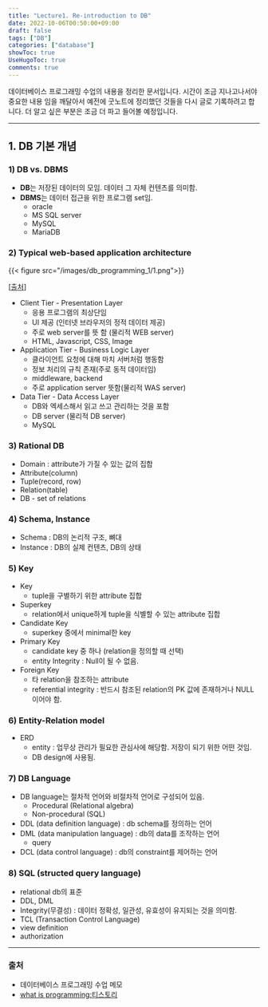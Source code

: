 ```yaml
---
title: "Lecture1. Re-introduction to DB"
date: 2022-10-06T00:50:00+09:00
draft: false
tags: ["DB"]
categories: ["database"]
showToc: true
UseHugoToc: true
comments: true
---
```


데이터베이스 프로그래밍 수업의 내용을 정리한 문서입니다. 시간이 조금 지나고나서야 중요한 내용 임을 깨달아서 예전에 굿노트에 정리했던 것들을 다시 글로 기록하려고 합니다. 더 알고 싶은 부분은 조금 더 파고 들어볼 예정입니다. 

---

## 1. DB 기본 개념

### 1) DB vs. DBMS
- **DB**는 저장된 데이터의 모임. 데이터 그 자체 컨텐츠를 의미함.
- **DBMS**는 데이터 접근을 위한 프로그램 set임.
    - oracle
    - MS SQL server
    - MySQL
    - MariaDB

### 2) Typical web-based application architecture
{{< figure src="/images/db_programming_1/1.png">}}

[[출처](https://docs.aws.amazon.com/whitepapers/latest/serverless-multi-tier-architectures-api-gateway-lambda/three-tier-architecture-overview.html)]
- Client Tier - Presentation Layer
    - 응용 프로그램의 최상단임
    - UI 제공 (인터넷 브라우저의 정적 데이터 제공)
    - 주로 web server를 뜻 함 (물리적 WEB server)
    - HTML, Javascript, CSS, Image
- Application Tier - Business Logic Layer
    - 클라이언트 요청에 대해 마치 서버처럼 행동함
    - 정보 처리의 규칙 존재(주로 동적 데이터임)
    - middleware, backend
    - 주로 application server 뜻함(물리적 WAS server)
- Data Tier - Data Access Layer
    - DB와 엑세스해서 읽고 쓰고 관리하는 것을 포함
    - DB server (물리적 DB server)
    - MySQL

### 3) Rational DB
- Domain : attribute가 가질 수 있는 값의 집합
- Attribute(column)
- Tuple(record, row)
- Relation(table)
- DB - set of relations

### 4) Schema, Instance
- Schema : DB의 논리적 구조, 뼈대
- Instance : DB의 실제 컨텐츠, DB의 상태

### 5) Key
- Key
    - tuple을 구별하기 위한 attribute 집합
- Superkey
    - relation에서 unique하게 tuple을 식별할 수 있는 attribute 집합
- Candidate Key
    - superkey 중에서 minimal한 key
- Primary Key
    - candidate key 중 하나 (relation을 정의할 때 선택)
    - entity Integrity : Null이 될 수 없음.
- Foreign Key
    - 타 relation을 참조하는 attribute
    - referential integrity : 반드시 참조된 relation의 PK 값에 존재하거나 NULL이어야 함.

### 6) Entity-Relation model
- ERD
    - entity : 업무상 관리가 필요한 관심사에 해당함. 저장이 되기 위한 어떤 것임.
    - DB design에 사용됨.

### 7) DB Language
- DB language는 절차적 언어와 비절차적 언어로 구성되어 있음.
    - Procedural (Relational algebra)
    - Non-procedural (SQL)
- DDL (data definition language) : db schema를 정의하는 언어
- DML (data manipulation language) : db의 data를 조작하는 언어
    - query
- DCL (data control language) : db의 constraint를 제어하는 언어
    
    

### 8) SQL (structed query language)
- relational db의 표준
- DDL, DML
- Integrity(무결성) : 데이터 정확성, 일관성, 유효성이 유지되는 것을 의미함.
- TCL (Transaction Control Language)
- view definition
- authorization

---

### 출처

- 데이터베이스 프로그래밍 수업 메모
- [what is programming:티스토리](https://prinha.tistory.com/entry/WEB-3-Tier-Architecture-3계층-구조)